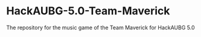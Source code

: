 # HackAUBG-5.0-Team-Maverick
The repository for the music game of the Team Maverick for HackAUBG 5.0
